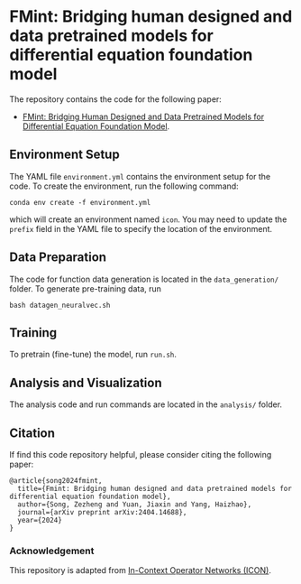 # FMint: Bridging human designed and data pretrained models for differential equation foundation model

The repository contains the code for the following paper:
- [FMint: Bridging Human Designed and Data Pretrained Models for Differential Equation Foundation Model](https://arxiv.org/abs/2404.14688).

## Environment Setup

The YAML file `environment.yml` contains the environment setup for the code. To create the environment, run the following command:
```
conda env create -f environment.yml
```
which will create an environment named `icon`. You may need to update the `prefix` field in the YAML file to specify the location of the environment.

## Data Preparation

The code for function data generation is located in the `data_generation/` folder. To generate pre-training data, run
```
bash datagen_neuralvec.sh
```

## Training

To pretrain (fine-tune) the model, run `run.sh`.

## Analysis and Visualization

The analysis code and run commands are located in the `analysis/` folder.

## Citation

If find this code repository helpful, please consider citing the following paper:

```
@article{song2024fmint,
  title={Fmint: Bridging human designed and data pretrained models for differential equation foundation model},
  author={Song, Zezheng and Yuan, Jiaxin and Yang, Haizhao},
  journal={arXiv preprint arXiv:2404.14688},
  year={2024}
}
```

### Acknowledgement
This repository is adapted from [In-Context Operator Networks (ICON)](https://github.com/LiuYangMage/in-context-operator-networks).

